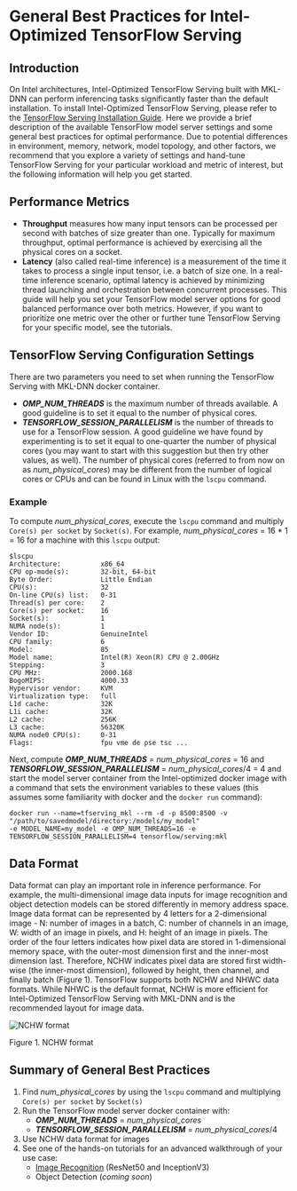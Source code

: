 # General Best Practices for Intel-Optimized TensorFlow Serving

## Introduction

On Intel architectures, Intel-Optimized TensorFlow Serving built with MKL-DNN can perform inferencing tasks significantly faster than the default installation.
To install Intel-Optimized TensorFlow Serving, please refer to the [TensorFlow Serving Installation Guide](InstallationGuide.md).
Here we provide a brief description of the available TensorFlow model server settings and some general best practices for optimal performance.
Due to potential differences in environment, memory, network, model topology, and other factors,
we recommend that you explore a variety of settings and hand-tune TensorFlow Serving for your particular workload and metric of interest,
but the following information will help you get started.

## Performance Metrics

* **Throughput** measures how many input tensors can be processed per second with batches of size greater than one.
Typically for maximum throughput, optimal performance is achieved by exercising all the physical cores on a socket.
* **Latency** (also called real-time inference) is a measurement of the time it takes to process a single input tensor, i.e. a batch of size one.
In a real-time inference scenario, optimal latency is achieved by minimizing thread launching and orchestration between concurrent processes.
This guide will help you set your TensorFlow model server options for good balanced performance over both metrics.
However, if you want to prioritize one metric over the other or further tune TensorFlow Serving for your specific model, see the tutorials.

## TensorFlow Serving Configuration Settings

There are two parameters you need to set when running the TensorFlow Serving with MKL-DNN docker container.
* ***OMP_NUM_THREADS*** is the maximum number of threads available. A good guideline is to set it equal to the number of physical cores.
* ***TENSORFLOW_SESSION_PARALLELISM*** is the number of threads to use for a TensorFlow session.
A good guideline we have found by experimenting is to set it equal to one-quarter the number of physical cores
(you may want to start with this suggestion but then try other values, as well).
The number of physical cores (referred to from now on as *num_physical_cores*) may be different from the number of logical cores or CPUs and can be found in Linux with the `lscpu` command.

### Example

To compute *num_physical_cores*, execute the `lscpu` command and multiply `Core(s) per socket` by `Socket(s)`.
For example, *num_physical_cores* = 16 * 1 = 16 for a machine with this `lscpu` output:
```
$lscpu
Architecture:          x86_64
CPU op-mode(s):        32-bit, 64-bit
Byte Order:            Little Endian
CPU(s):                32
On-line CPU(s) list:   0-31
Thread(s) per core:    2
Core(s) per socket:    16
Socket(s):             1
NUMA node(s):          1
Vendor ID:             GenuineIntel
CPU family:            6
Model:                 85
Model name:            Intel(R) Xeon(R) CPU @ 2.00GHz
Stepping:              3
CPU MHz:               2000.168
BogoMIPS:              4000.33
Hypervisor vendor:     KVM
Virtualization type:   full
L1d cache:             32K
L1i cache:             32K
L2 cache:              256K
L3 cache:              56320K
NUMA node0 CPU(s):     0-31
Flags:                 fpu vme de pse tsc ...
```
Next, compute ***OMP_NUM_THREADS*** = *num_physical_cores* = 16 and ***TENSORFLOW_SESSION_PARALLELISM*** = *num_physical_cores*/4 = 4
and start the model server container from the Intel-optimized docker image with a command that sets the environment variables to these values
(this assumes some familiarity with docker and the `docker run` command):
```
docker run --name=tfserving_mkl --rm -d -p 8500:8500 -v "/path/to/savedmodel/directory:/models/my_model"
-e MODEL_NAME=my_model -e OMP_NUM_THREADS=16 -e TENSORFLOW_SESSION_PARALLELISM=4 tensorflow/serving:mkl
```

## Data Format

Data format can play an important role in inference performance. For example, the multi-dimensional image data inputs for image recognition and object detection models can be stored differently in memory address space.
Image data format can be represented by 4 letters for a 2-dimensional image - N: number of images in a batch, C: number of channels in an image, W: width of an image in pixels, and H: height of an image in pixels.
The order of the four letters indicates how pixel data are stored in 1-dimensional memory space, with the outer-most dimension first and the inner-most dimension last.
Therefore, NCHW indicates pixel data are stored first width-wise (the inner-most dimension), followed by height, then channel, and finally batch (Figure 1).
TensorFlow supports both NCHW and NHWC data formats. While NHWC is the default format, NCHW is more efficient for Intel-Optimized TensorFlow Serving with MKL-DNN and is the recommended layout for image data.

![NCHW format](../../images/nchw.png)

Figure 1. NCHW format

## Summary of General Best Practices

1. Find *num_physical_cores* by using the `lscpu` command and multiplying `Core(s) per socket` by `Socket(s)`
2. Run the TensorFlow model server docker container with:
    - ***OMP_NUM_THREADS*** = *num_physical_cores*
    - ***TENSORFLOW_SESSION_PARALLELISM*** = *num_physical_cores*/4
3. Use NCHW data format for images
4. See one of the hands-on tutorials for an advanced walkthrough of your use case:
   * [Image Recognition](../../image_recognition/tensorflow_serving/Tutorial.md) (ResNet50 and InceptionV3)
   * Object Detection (*coming soon*)